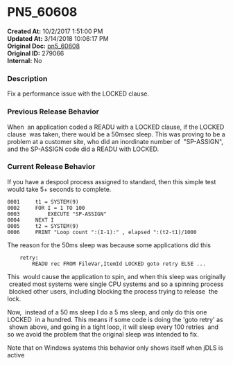 # PN5_60608

**Created At:** 10/2/2017 1:51:00 PM  
**Updated At:** 3/14/2018 10:06:17 PM  
**Original Doc:** [pn5_60608](https://docs.jbase.com/36526-5-6-2-release-notes/pn5_60608)  
**Original ID:** 279066  
**Internal:** No  


### Description

Fix a performance issue with the LOCKED clause.



### Previous Release Behavior

When  an application coded a READU with a LOCKED clause, if the LOCKED clause  was taken, there would be a 50msec sleep. This was proving to be a problem at a customer site, who did an inordinate number of  "SP-ASSIGN", and the SP-ASSIGN code did a READU with LOCKED.



### Current Release Behavior

If you have a despool process assigned to standard, then this simple test would take 5+ seconds to complete.

```
0001     t1 = SYSTEM(9)
0002     FOR I = 1 TO 100
0003         EXECUTE "SP-ASSIGN"
0004     NEXT I
0005     t2 = SYSTEM(9)
0006     PRINT "Loop count ":(I-1):" , elapsed ":(t2-t1)/1000
```

The reason for the 50ms sleep was because some applications did this

```
    retry:
        READU rec FROM FileVar,ItemId LOCKED goto retry ELSE ...
```

This  would cause the application to spin, and when this sleep was originally  created most systems were single CPU systems and so a spinning process  blocked other users, including blocking the process trying to release  the lock.

Now,  instead of a 50 ms sleep I do a 5 ms sleep, and only do this one LOCKED  in a hundred. This means if some code is doing the 'goto retry' as  shown above, and going in a tight loop, it will sleep every 100 retries  and so we avoid the problem that the original sleep was intended to fix.

Note that on Windows systems this behavior only shows itself when jDLS is active

